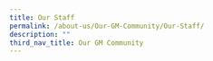 ```yaml
---
title: Our Staff
permalink: /about-us/Our-GM-Community/Our-Staff/
description: ""
third_nav_title: Our GM Community
---
```

